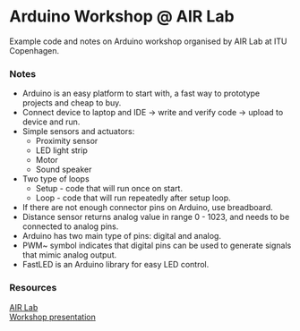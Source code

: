 # Arduino Workshop @ AIR Lab
Example code and notes on Arduino workshop organised by AIR Lab at ITU Copenhagen.

### Notes
- Arduino is an easy platform to start with, a fast way to prototype projects and cheap to buy.
- Connect device to laptop and IDE $\rightarrow$ write and verify code $\rightarrow$ upload to device and run.
- Simple sensors and actuators:
  - Proximity sensor
  - LED light strip
  - Motor
  - Sound speaker
- Two type of loops
  - Setup - code that will run once on start.
  - Loop - code that will run repeatedly after setup loop.
- If there are not enough connector pins on Arduino, use breadboard.
- Distance sensor returns analog value in range 0 - 1023, and needs to be connected to analog pins.
- Arduino has two main type of pins: digital and analog.
- PWM~ symbol indicates that digital pins can be used to generate signals that mimic analog output.
- FastLED is an Arduino library for easy LED control.

### Resources
[AIR Lab](https://airlab.itu.dk/event/)  
[Workshop presentation](https://www.figma.com/proto/OhcCjFMbPQ44ndYgHaYtNb/AIRLAB-workspace?page-id=2189%3A2&type=design&node-id=2683-5694&viewport=812%2C307%2C0.06&t=u2rUhkI5UzsIkera-1&scaling=scale-down&starting-point-node-id=2683%3A5694&show-proto-sidebar=1)
